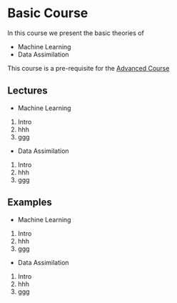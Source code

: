 # Basic Course
 
 In this course we present the basic theories of
 
 - Machine Learning
 - Data Assimilation
 
 This course is a pre-requisite for the [Advanced Course](02advanced-course)
 
 
 ## Lectures
 
 - Machine Learning
  1. Intro
  2. hhh
  3. ggg
  
  
 - Data Assimilation
  1. Intro
  2. hhh
  3. ggg
 
 
 ## Examples
 
 
 - Machine Learning
  1. Intro
  2. hhh
  3. ggg
  
  
 - Data Assimilation
  1. Intro
  2. hhh
  3. ggg
  
  
 